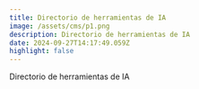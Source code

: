 ```yaml
---
title: Directorio de herramientas de IA
image: /assets/cms/p1.png
description: Directorio de herramientas de IA
date: 2024-09-27T14:17:49.059Z
highlight: false
---
```

<!--StartFragment-->

Directorio de herramientas de IA

<!--EndFragment-->